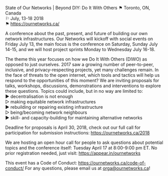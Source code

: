 State of Our Networks | Beyond DIY: Do It With Others
⚑ Toronto, ON, Canada  
⚐ July, 13-18 2018  
⚑ https://ournetworks.ca/  

A conference about the past, present, and future of building our own network infrastructures. Our Networks will kickoff with social events on Friday July 13, the main focus is the conference on Saturday, Sunday July 14-15, and we will host project sprints Monday to Wednesday July 16-18.

The theme this year focuses on how we Do It With Others (DIWO) as opposed to just ourselves. 2017 saw a growing number of peer-to-peer, inclusive, and privacy-respecting projects, yet many challenges remain. In the face of threats to the open internet, which tools and tactics will help us respond to the opportunities of this moment? We are inviting proposals for talks, workshops, discussions, demonstrations and interventions to explore these questions. Topics could include, but in no way are limited to:  
▶︎ decentralisation is not enough  
▷ making equitable network infrastructures  
▶︎ rebuilding or repairing existing infrastructure  
▷ being/becoming network neighbours  
▶︎ skill- and capacity-building for maintaining alternative networks  

Deadline for proposals is April 30, 2018, check out our full call for participation for submission instructions: https://ournetworks.ca/2018

We are hosting an open hour call for people to ask questions about potential topics and the conference itself: Tuesday April 17 at 8:00-9:00 pm ET. No prior registration needed, just visit: https://appear.in/ournetworks

This event has a Code of Conduct: https://ournetworks.ca/code-of-conduct/ For any questions, please email us at orga@ournetworks.ca!
